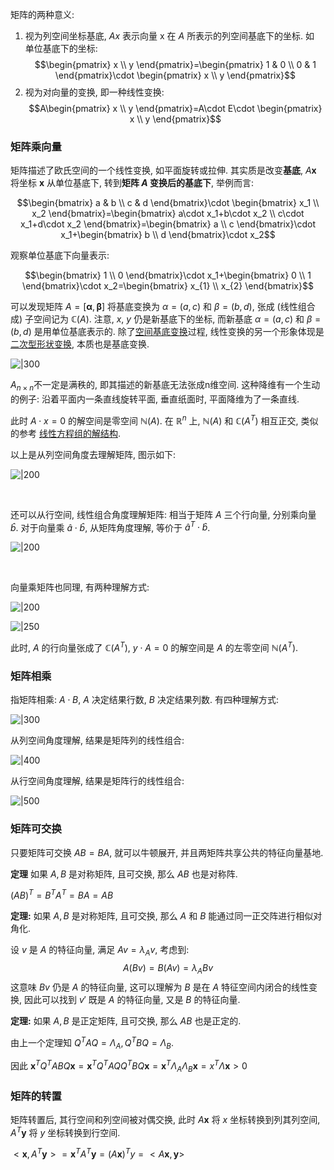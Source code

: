 矩阵的两种意义:
1. 视为列空间坐标基底, $Ax$ 表示向量 $\mathrm{x}$ 在 $A$ 所表示的列空间基底下的坐标. 如 单位基底下的坐标: $$\begin{pmatrix}
x \\ y
\end{pmatrix}=\begin{pmatrix}
1 & 0 \\
0 & 1
\end{pmatrix}\cdot \begin{pmatrix}
x \\ y
\end{pmatrix}$$
2. 视为对向量的变换, 即一种线性变换: $$A\begin{pmatrix}
x \\ y
\end{pmatrix}=A\cdot E\cdot \begin{pmatrix}
x \\ y
\end{pmatrix}$$ 

### 矩阵乘向量

矩阵描述了欧氏空间的一个线性变换, 如平面旋转或拉伸. 其实质是改变**基底**, $A\mathbf{x}$ 将坐标 $\mathbf{x}$ 从单位基底下, 转到**矩阵 $A$ 变换后的基底下**, 举例而言:

$$\begin{bmatrix}
a & b \\
c  & d
\end{bmatrix}\cdot \begin{bmatrix}
x_1 \\ x_2
\end{bmatrix}=\begin{bmatrix}
a\cdot x_1+b\cdot x_2 \\
c\cdot x_1+d\cdot x_2
\end{bmatrix}=\begin{bmatrix}
a \\ c
\end{bmatrix}\cdot x_1+\begin{bmatrix}
b \\ d
\end{bmatrix}\cdot x_2$$

观察单位基底下向量表示: 

$$\begin{bmatrix}
1 \\ 0
\end{bmatrix}\cdot x_1+\begin{bmatrix}
0 \\ 1
\end{bmatrix}\cdot x_2=\begin{bmatrix}
x_{1} \\ x_{2}
\end{bmatrix}$$

可以发现矩阵 $A=[\mathbf{\alpha}, \mathbf{\beta}]$ 将基底变换为 $\alpha=(a, c)$ 和 $\beta=(b,d)$, 张成 (线性组合成) 子空间记为 $\mathbb{C}(A)$. 注意, $x,\ y$ 仍是新基底下的坐标, 而新基底 $\alpha=(a,c)$ 和 $\beta=(b,d)$ 是用单位基底表示的. 除了[空间基底变换](向量空间/空间基底变换.md)过程, 线性变换的另一个形象体现是[二次型形状变换](矩阵相合.md), 本质也是基底变换.

![|300](../../attach/线性代数_线性变换.avif)

$A_{n\times n}$不一定是满秩的, 即其描述的新基底无法张成n维空间. 这种降维有一个生动的例子: 沿着平面内一条直线旋转平面, 垂直纸面时, 平面降维为了一条直线.

此时 $A\cdot x=0$ 的解空间是零空间 $\mathbb{N}(A)$. 在 $\mathbb{R}^{n}$ 上, $\mathbb{N}(A)$ 和 $\mathbb{C}(A^{T})$ 相互正交, 类似的参考 [线性方程组的解结构](Math/线性代数/线性方程组/线性方程组的解.md).

以上是从列空间角度去理解矩阵, 图示如下:

![|200](../../attach/Pasted%20image%2020230803211656.avif)

<br>

还可以从行空间, 线性组合角度理解矩阵: 相当于矩阵 $A$ 三个行向量, 分别乘向量 $\hat{b}$. 对于向量乘 $\hat{a}\cdot\hat{b}$, 从矩阵角度理解, 等价于 $\hat{a}^{T}\cdot\hat{b}$. 

![|200](../../attach/Pasted%20image%2020230803211628.avif)

<br>

向量乘矩阵也同理, 有两种理解方式:

![|200](../../attach/Pasted%20image%2020230803212933.avif)

![|250](../../attach/Pasted%20image%2020230803212938.avif)

此时, $A$ 的行向量张成了 $\mathbb{C}(A^{T})$, $y\cdot A=0$ 的解空间是 $A$ 的左零空间 $\mathbb{N}(A^{T})$. 


### 矩阵相乘

指矩阵相乘: $A\cdot B$, $A$ 决定结果行数, $B$ 决定结果列数. 有四种理解方式:

![|300](../../attach/Pasted%20image%2020230803221709.avif)

从列空间角度理解, 结果是矩阵列的线性组合:

![|400](../../attach/Pasted%20image%2020230805212251.avif)

从行空间角度理解, 结果是矩阵行的线性组合:

![|500](../../attach/Pasted%20image%2020230805212314.avif)

### 矩阵可交换

只要矩阵可交换 $AB=BA$, 就可以牛顿展开, 并且两矩阵共享公共的特征向量基地.

**定理** 如果 $A, B$ 是对称矩阵, 且可交换, 那么 $AB$ 也是对称阵.

$(AB)^{T}=B^{T}A^{T}=BA=AB$

**定理:** 如果 $A, B$ 是对称矩阵, 且可交换, 那么 $A$ 和 $B$ 能通过同一正交阵进行相似对角化.

设 $v$ 是 $A$ 的特征向量, 满足 $Av=\lambda_{A}v$, 考虑到: 
$$A(Bv)=B(Av)=\lambda_{A}Bv$$ 这意味 $Bv$ 仍是 $A$ 的特征向量, 这可以理解为 $B$ 是在 $A$ 特征空间内闭合的线性变换, 因此可以找到 $v'$ 既是 $A$ 的特征向量, 又是 $B$ 的特征向量.

**定理:** 如果 $A, B$ 是正定矩阵, 且可交换, 那么 $AB$ 也是正定的.

由上一个定理知 $Q^{T}AQ=\Lambda_{A}, Q^{T}BQ=\Lambda_B$. 

因此 $\mathbf{x}^{T}Q^{T}ABQ\mathbf{x}=\mathbf{x}^{T}Q^{T}AQQ^{T}BQ\mathbf{x}=\mathbf{x}^{T}\Lambda_{A}\Lambda_{B}\mathbf{x}=x^{T}\Lambda\mathbf{x}>0$

### 矩阵的转置

矩阵转置后, 其行空间和列空间被对偶交换, 此时 $A\mathbf{x}$ 将 $x$ 坐标转换到列其列空间, $A^{T}\mathbf{y}$ 将 $y$ 坐标转换到行空间.

$<\mathbf{x}, A^{T}\mathbf{y}>=\mathbf{x}^{T}A^{T}\mathbf{y}=(A\mathbf{x})^{T}y=<A\mathbf{x}, \mathbf{y}>$
